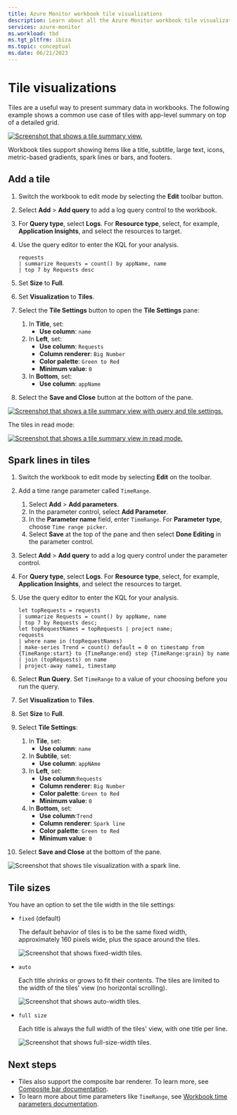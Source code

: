 ```yaml
---
title: Azure Monitor workbook tile visualizations
description: Learn about all the Azure Monitor workbook tile visualizations.
services: azure-monitor
ms.workload: tbd
ms.tgt_pltfrm: ibiza
ms.topic: conceptual
ms.date: 06/21/2023
---
```


# Tile visualizations

Tiles are a useful way to present summary data in workbooks. The following example shows a common use case of tiles with app-level summary on top of a detailed grid.

[![Screenshot that shows a tile summary view.](./media/workbooks-tile-visualizations/tiles-summary.png)](./media/workbooks-tile-visualizations/tiles-summary.png#lightbox)

Workbook tiles support showing items like a title, subtitle, large text, icons, metric-based gradients, spark lines or bars, and footers.

## Add a tile

1. Switch the workbook to edit mode by selecting the **Edit** toolbar button.
1. Select **Add** > **Add query** to add a log query control to the workbook.
1. For **Query type**, select **Logs**. For **Resource type**, select, for example, **Application Insights**, and select the resources to target.
1. Use the query editor to enter the KQL for your analysis.

    ```kusto
    requests
    | summarize Requests = count() by appName, name
    | top 7 by Requests desc
    ```

1. Set **Size** to **Full**.
1. Set **Visualization** to **Tiles**.
1. Select the **Tile Settings** button to open the **Tile Settings** pane:
    1. In **Title**, set:
        * **Use column**: `name`
    1. In **Left**, set:
        * **Use column**: `Requests`
        * **Column renderer**: `Big Number`
        * **Color palette**: `Green to Red`
        * **Minimum value**: `0`
    1. In **Bottom**, set:
        * **Use column**: `appName`
1. Select the **Save and Close** button at the bottom of the pane.

[![Screenshot that shows a tile summary view with query and tile settings.](./media/workbooks-tile-visualizations/tile-settings.png)](./media/workbooks-tile-visualizations/tile-settings.png#lightbox)

The tiles in read mode:

[![Screenshot that shows a tile summary view in read mode.](./media/workbooks-tile-visualizations/tiles-read-mode.png)](./media/workbooks-tile-visualizations/tiles-read-mode.png#lightbox)

## Spark lines in tiles

1. Switch the workbook to edit mode by selecting **Edit** on the toolbar.
1. Add a time range parameter called `TimeRange`.
    1. Select **Add** > **Add parameters**.
    1. In the parameter control, select **Add Parameter**.
    1. In the **Parameter name** field, enter `TimeRange`. For **Parameter type**, choose `Time range picker`.
    1. Select **Save** at the top of the pane and then select **Done Editing** in the parameter control.
1. Select **Add** > **Add query** to add a log query control under the parameter control.
1. For **Query type**, select **Logs**. For **Resource type**, select, for example, **Application Insights**, and select the resources to target.
1. Use the query editor to enter the KQL for your analysis.

    ```kusto
    let topRequests = requests
    | summarize Requests = count() by appName, name
    | top 7 by Requests desc;
    let topRequestNames = topRequests | project name;
    requests
    | where name in (topRequestNames)
    | make-series Trend = count() default = 0 on timestamp from {TimeRange:start} to {TimeRange:end} step {TimeRange:grain} by name
    | join (topRequests) on name
    | project-away name1, timestamp
    ```

1. Select **Run Query**. Set `TimeRange` to a value of your choosing before you run the query.
1. Set **Visualization** to **Tiles**.
1. Set **Size** to **Full**.
1. Select **Tile Settings**:
    1. In **Tile**, set:
        * **Use column**: `name`
    1. In **Subtile**, set:
        *  **Use column**: `appNAme`
    1. In **Left**, set:
        * **Use column**:`Requests`
        * **Column renderer**: `Big Number`
        * **Color palette**: `Green to Red`
        * **Minimum value**: `0`
    1. In **Bottom**, set:
        * **Use column**:`Trend`
        * **Column renderer**: `Spark line`
        * **Color palette**: `Green to Red`
        * **Minimum value**: `0`
1. Select **Save and Close** at the bottom of the pane.

![Screenshot that shows tile visualization with a spark line.](./media/workbooks-tile-visualizations/spark-line.png)

## Tile sizes

You have an option to set the tile width in the tile settings:

* `fixed` (default)

    The default behavior of tiles is to be the same fixed width, approximately 160 pixels wide, plus the space around the tiles.

    ![Screenshot that shows fixed-width tiles.](./media/workbooks-tile-visualizations/tiles-fixed.png)
* `auto`

    Each title shrinks or grows to fit their contents. The tiles are limited to the width of the tiles' view (no horizontal scrolling).

    ![Screenshot that shows auto-width tiles.](./media/workbooks-tile-visualizations/tiles-auto.png)
* `full size`

    Each title is always the full width of the tiles' view, with one title per line.

     ![Screenshot that shows full-size-width tiles.](./media/workbooks-tile-visualizations/tiles-full.png)

## Next steps

* Tiles also support the composite bar renderer. To learn more, see [Composite bar documentation](workbooks-composite-bar.md).
* To learn more about time parameters like `TimeRange`, see [Workbook time parameters documentation](workbooks-time.md).